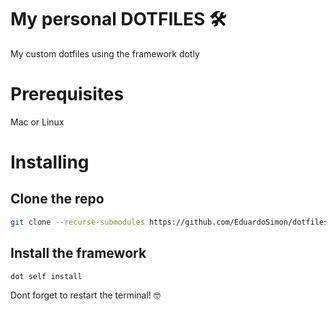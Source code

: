 # My personal DOTFILES 🛠
My custom dotfiles using the framework dotly

# Prerequisites
Mac or Linux


# Installing
## Clone the repo
```sh
git clone --recurse-submodules https://github.com/EduardoSimon/dotfiles.git .dotfiles 
````

## Install the framework

```sh
dot self install
````

Dont forget to restart the terminal! 🤓

